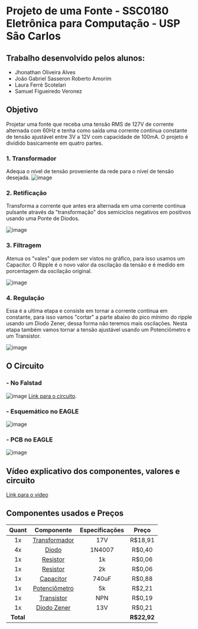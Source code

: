 # Projeto de uma Fonte - SSC0180 Eletrônica para Computação - USP São Carlos
## Trabalho desenvolvido pelos alunos:
* Jhonathan Oliveira Alves
* João Gabriel Sasseron Roberto Amorim
* Laura Ferré Scotelari
* Samuel Figueiredo Veronez
## Objetivo
Projetar uma fonte que receba uma tensão RMS de 127V de corrente alternada com 60Hz e tenha como saída uma corrente continua constante de tensão ajustável entre 3V a 12V com capacidade de 100mA. O projeto é dividido basicamente em quatro partes.
### 1. Transformador
Adequa o nível de tensão proveniente da rede para o nível de tensão desejada.
![image](https://user-images.githubusercontent.com/85267964/127164862-07adb976-c8f4-4557-b152-b2d6b548307e.png)
### 2. Retificação
Transforma a corrente que antes era alternada em uma corrente continua pulsante através da "transformação" dos semiciclos negativos em positivos usando uma Ponte de Diodos.

![image](https://user-images.githubusercontent.com/85267964/127166412-4c9c36d0-ad5e-412c-b154-9f382b30c371.png)
### 3. Filtragem
Atenua os "vales" que podem ser vistos no gráfico, para isso usamos um Capacitor. O Ripple é o novo valor da oscilação da tensão e é medido em porcentagem da oscilação original.

![image](https://user-images.githubusercontent.com/85267964/127168437-bdf94fe7-8d51-4534-be1c-ea9c8bd4ba4e.png)
### 4. Regulação
Essa é a ultima etapa e consiste em tornar a corrente continua em constante, para isso vamos "cortar" a parte abaixo do pico mínimo do ripple usando um Diodo Zener, dessa forma não teremos mais oscilações. Nesta etapa também vamos tornar a tensão ajustável usando um Potenciômetro e um Transistor.

![image](https://user-images.githubusercontent.com/85267964/127177226-f81f4f52-25b7-4938-bf6a-94d0d7769c33.png)

## O Circuito
### - No Falstad
![image](https://user-images.githubusercontent.com/85267964/127182639-f8d299b7-e739-4269-a3fc-3dc6f5273898.png)
[Link para o circuito](https://tinyurl.com/yfn5k49m).
### - Esquemático no EAGLE
![image](https://user-images.githubusercontent.com/85267964/127183062-d09746b9-f40d-4d1e-a7c2-655587ddf44e.png)
### - PCB no EAGLE
![image](https://user-images.githubusercontent.com/85267964/127183140-67d9c05b-faaa-48c9-a182-c1b76cb22f9a.png)
## Vídeo explicativo dos componentes, valores e circuito
[Link para o vídeo](https://youtu.be/xUj1-Ha36Bw)
## Componentes usados e Preços
|Quant |Componente   |Especificações| Preço     |
|  :-: |     :-:     |     :-:      |    :-:    |
|1x    |[Transformador](https://produto.mercadolivre.com.br/MLB-1590579363-transformador-entrada-110220v-saida-17v-08a-uso-geral-_JM?matt_tool=68186480&matt_word=&matt_source=google&matt_campaign_id=12271057348&matt_ad_group_id=117812253976&matt_match_type=&matt_network=g&matt_device=c&matt_creative=496856058221&matt_keyword=&matt_ad_position=&matt_ad_type=pla&matt_merchant_id=263976801&matt_product_id=MLB1590579363&matt_product_partition_id=310938601101&matt_target_id=pla-310938601101&gclid=Cj0KCQjw9O6HBhCrARIsADx5qCREHJpLEsr8eBNputJEzBJEYFnZsiGpf34z5qbYUBKQijr2rzcTeGgaAiE9EALw_wcB)|    17V       | R$18,91|
|4x    |[Diodo](https://www.baudaeletronica.com.br/diodo-1n4007.html)        |     1N4007   |  R$0,40|
|1x|[Resistor](https://www.baudaeletronica.com.br/resistor-1k-5-1-4w.html?gclid=Cj0KCQjw9O6HBhCrARIsADx5qCRMlNaP_h1QmebZCefj1KAM79iml9dh2ZtkulPFpoBmj30TD4UAbPMaAuWsEALw_wcB)|1k|R$0,06|
|1x|[Resistor](https://www.baudaeletronica.com.br/resistor-2k-5-1-4w.html?gclid=Cj0KCQjw9O6HBhCrARIsADx5qCTXI_57t8omr_wWqVsbYg5ANadbM-3vJB5mD54eyXh_OoTI7aAWtaMaAtXAEALw_wcB)|2k|R$0,06|
|1x|[Capacitor](https://www.baudaeletronica.com.br/capacitor-eletrolitico-1000uf-25v.html?gclid=CjwKCAjwo4mIBhBsEiwAKgzXOPkUna2m2LorTGh_l0Gg98YCBQdBkTDlO88mYA_KzbuIrVka1NLfCRoCCNMQAvD_BwE)|740uF|R$0,88|
|1x|[Potenciômetro](https://www.baudaeletronica.com.br/potenciometro-linear-de-5k-5000.html)|5k|R$2,21|
|1x|[Transistor](https://www.baudaeletronica.com.br/transistor-npn-bc548.html)|NPN|R$0,19|
|1x    |  [Diodo Zener](https://www.baudaeletronica.com.br/diodo-zener-1n4743-13v-1w.html)|  13V  |R$0,21     |
| **Total**   | |             |**R$22,92**|
